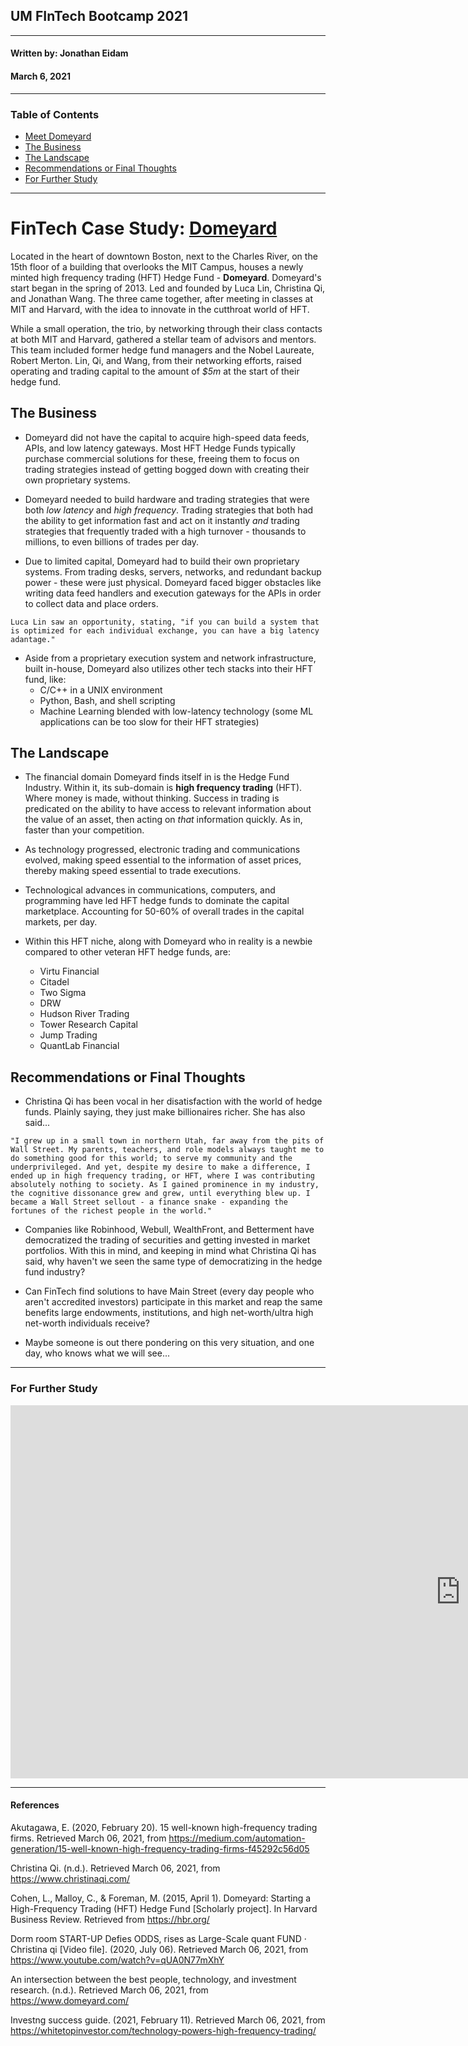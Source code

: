 ## UM FInTech Bootcamp 2021

---

#### Written by: Jonathan Eidam

#### March 6, 2021

---

### Table of Contents

- [Meet Domeyard](#fintech-case-study)
- [The Business](#the-business)
- [The Landscape](#the-landscape)
- [Recommendations or Final Thoughts](#recommendations-or-final-thoughts)
- [For Further Study](#for-further-study)

---

# FinTech Case Study: [Domeyard](https://www.domeyard.com/)

Located in the heart of downtown Boston, next to the Charles River, on the 15th floor of a building that overlooks the MIT Campus, houses a newly minted high frequency trading (HFT) Hedge Fund - **Domeyard**. Domeyard's start began in the spring of 2013. Led and founded by Luca Lin, Christina Qi, and Jonathan Wang. The three came together, after meeting in classes at MIT and Harvard, with the idea to innovate in the cutthroat world of HFT.

While a small operation, the trio, by networking through their class contacts at both MIT and Harvard, gathered a stellar team of advisors and mentors. This team included former hedge fund managers and the Nobel Laureate, Robert Merton. Lin, Qi, and Wang, from their networking efforts, raised operating and trading capital to the amount of _$5m_ at the start of their hedge fund.

## The Business

- Domeyard did not have the capital to acquire high-speed data feeds, APIs, and low latency gateways. Most HFT Hedge Funds typically purchase commercial solutions for these, freeing them to focus on trading strategies instead of getting bogged down with creating their own proprietary systems.

- Domeyard needed to build hardware and trading strategies that were both _low latency_ and _high frequency_. Trading strategies that both had the ability to get information fast and act on it instantly _and_ trading strategies that frequently traded with a high turnover - thousands to millions, to even billions of trades per day.

- Due to limited capital, Domeyard had to build their own proprietary systems. From trading desks, servers, networks, and redundant backup power - these were just physical. Domeyard faced bigger obstacles like writing data feed handlers and execution gateways for the APIs in order to collect data and place orders.

```
Luca Lin saw an opportunity, stating, "if you can build a system that is optimized for each individual exchange, you can have a big latency adantage."
```

- Aside from a proprietary execution system and network infrastructure, built in-house, Domeyard also utilizes other tech stacks into their HFT fund, like:
  - C/C++ in a UNIX environment
  - Python, Bash, and shell scripting
  - Machine Learning blended with low-latency technology (some ML applications can be too slow for their HFT strategies)

## The Landscape

- The financial domain Domeyard finds itself in is the Hedge Fund Industry. Within it, its sub-domain is **high frequency trading** (HFT). Where money is made, without thinking. Success in trading is predicated on the ability to have access to relevant information about the value of an asset, then acting on _that_ information quickly. As in, faster than your competition.

- As technology progressed, electronic trading and communications evolved, making speed essential to the information of asset prices, thereby making speed essential to trade executions.

- Technological advances in communications, computers, and programming have led HFT hedge funds to dominate the capital marketplace. Accounting for 50-60% of overall trades in the capital markets, per day.

- Within this HFT niche, along with Domeyard who in reality is a newbie compared to other veteran HFT hedge funds, are:
  - Virtu Financial
  - Citadel
  - Two Sigma
  - DRW
  - Hudson River Trading
  - Tower Research Capital
  - Jump Trading
  - QuantLab Financial

## Recommendations or Final Thoughts

- Christina Qi has been vocal in her disatisfaction with the world of hedge funds. Plainly saying, they just make billionaires richer. She has also said...

```
"I grew up in a small town in northern Utah, far away from the pits of Wall Street. My parents, teachers, and role models always taught me to do something good for this world; to serve my community and the underprivileged. And yet, despite my desire to make a difference, I ended up in high frequency trading, or HFT, where I was contributing absolutely nothing to society. As I gained prominence in my industry, the cognitive dissonance grew and grew, until everything blew up. I became a Wall Street sellout - a finance snake - expanding the fortunes of the richest people in the world."
```

- Companies like Robinhood, Webull, WealthFront, and Betterment have democratized the trading of securities and getting invested in market portfolios. With this in mind, and keeping in mind what Christina Qi has said, why haven't we seen the same type of democratizing in the hedge fund industry?

- Can FinTech find solutions to have Main Street (every day people who aren't accredited investors) participate in this market and reap the same benefits large endowments, institutions, and high net-worth/ultra high net-worth individuals receive?

- Maybe someone is out there pondering on this very situation, and one day, who knows what we will see...

---

### For Further Study

 <iframe width="1440" height="597" src="https://www.youtube.com/embed/qUA0N77mXhY" frameborder="0" allow="accelerometer; autoplay; clipboard-write; encrypted-media; gyroscope; picture-in-picture" allowfullscreen></iframe>

---

#### References

Akutagawa, E. (2020, February 20). 15 well-known high-frequency trading firms. Retrieved March 06, 2021, from https://medium.com/automation-generation/15-well-known-high-frequency-trading-firms-f45292c56d05

Christina Qi. (n.d.). Retrieved March 06, 2021, from https://www.christinaqi.com/

Cohen, L., Malloy, C., &amp; Foreman, M. (2015, April 1). Domeyard: Starting a High-Frequency Trading (HFT) Hedge Fund [Scholarly project]. In Harvard Business Review. Retrieved from https://hbr.org/

Dorm room START-UP Defies ODDS, rises as Large-Scale quant FUND · Christina qi [Video file]. (2020, July 06). Retrieved March 06, 2021, from https://www.youtube.com/watch?v=qUA0N77mXhY

An intersection between the best people, technology, and investment research. (n.d.). Retrieved March 06, 2021, from https://www.domeyard.com/

Investng success guide. (2021, February 11). Retrieved March 06, 2021, from https://whitetopinvestor.com/technology-powers-high-frequency-trading/
